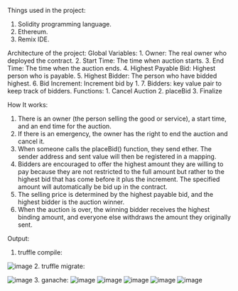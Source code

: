 Things used in the project:
   1. Solidity programming language.
   2. Ethereum.
   3. Remix IDE.


Architecture of the project:
   Global Variables:
      1. Owner: The real owner who deployed the contract.
      2. Start Time: The time when auction starts.
      3. End Time: The time when the auction ends.
      4. Highest Payable Bid: Highest person who is payable.
      5. Highest Bidder: The person who have bidded highest.
      6. Bid Increment: Increment bid by 1.
      7. Bidders: key value pair to keep track of bidders.
   Functions:
      1. Cancel Auction
      2. placeBid
      3. Finalize


How It works:
   1. There is an owner (the person selling the good or service), a start time, and an end time for the auction.
   2. If there is an emergency, the owner has the right to end the auction and cancel it.
   3. When someone calls the placeBid() function, they send ether. The sender address and sent value will then be registered in a mapping.
   4. Bidders are encouraged to offer the highest amount they are willing to pay because they are not restricted to the full amount but rather to the highest bid       that has come before it plus the increment. The specified amount will automatically be bid up in the contract.
   5. The selling price is determined by the highest payable bid, and the highest bidder is the auction winner.
   6. When the auction is over, the winning bidder receives the highest binding amount, and everyone else withdraws the amount they originally sent.


Output:
   1. truffle compile:
   
   ![image](https://user-images.githubusercontent.com/74295910/203910661-4e6b7d5f-480c-4291-82bb-33b8a7c72377.png)
   2. truffle migrate:
   
   ![image](https://user-images.githubusercontent.com/74295910/203910931-8eae4de0-d05a-4e8b-908e-dd535ab83c7b.png)
   3. ganache:
   ![image](https://user-images.githubusercontent.com/74295910/203911076-28f1616f-8cf4-4815-9055-8e474473f7d5.png)
   ![image](https://user-images.githubusercontent.com/74295910/203911163-fa0ce425-104e-420e-91a3-c9b66b104c31.png)
   ![image](https://user-images.githubusercontent.com/74295910/203911213-19bbc14a-238c-4abf-873f-3bddcf144008.png)
   ![image](https://user-images.githubusercontent.com/74295910/203911267-f5c7fd65-0930-4d44-886e-52d039be55df.png)
   ![image](https://user-images.githubusercontent.com/74295910/203911307-687171ac-fcf6-42d8-bb50-2586a615e482.png)




   
